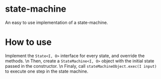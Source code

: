 # state-machine
An easy to use implementation of a state-machine. 

# How to use
Implement the `State<I, O>` interface for every state, and override the methods. \n
Then, create a `StateMachine<I, O>` object with the initial state passed in the constructor. \n
Finaly, call `stateMachineObject.exec(I input)` to execute one step in the state machine. 
